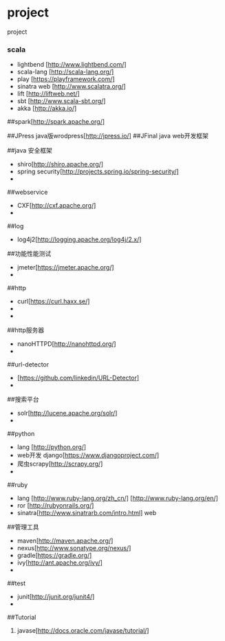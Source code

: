 # project
project



### scala ###
*  lightbend [http://www.lightbend.com/]
*  scala-lang [http://scala-lang.org/]
*  play [https://playframework.com/]
*  sinatra web [http://www.scalatra.org/]
*  lift [http://liftweb.net/]
*  sbt [http://www.scala-sbt.org/]
*  akka [http://akka.io/]


##spark[http://spark.apache.org/] 

##JPress java版wrodpress[http://jpress.io/]
##JFinal java web开发框架

##java 安全框架
*  shiro[http://shiro.apache.org/]
*  spring security[http://projects.spring.io/spring-security/]
* 

##webservice
* CXF[http://cxf.apache.org/]
* 

##log
* log4j2[http://logging.apache.org/log4j/2.x/]

##功能性能测试
* jmeter[https://jmeter.apache.org/]
* 

##http
* curl[https://curl.haxx.se/]
* 
* 

##http服务器
* nanoHTTPD[http://nanohttpd.org/]
* 
##url-detector
* [https://github.com/linkedin/URL-Detector]
* 

##搜索平台
* solr[http://lucene.apache.org/solr/]
* 

##python
* lang [http://python.org/]
* web开发  django[https://www.djangoproject.com/]
* 爬虫scrapy[http://scrapy.org/]
* 

##ruby
* lang [http://www.ruby-lang.org/zh_cn/]
      [http://www.ruby-lang.org/en/]
* ror [http://rubyonrails.org/]
* sinatra[http://www.sinatrarb.com/intro.html] web

##管理工具

* maven[http://maven.apache.org/]
* nexus[http://www.sonatype.org/nexus/]
* gradle[https://gradle.org/]
* ivy[http://ant.apache.org/ivy/]
* 

##test
* junit[http://junit.org/junit4/]
* 

##Tutorial
1. javase[http://docs.oracle.com/javase/tutorial/]
